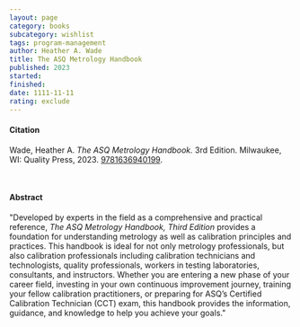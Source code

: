 ```yaml
---
layout: page
category: books
subcategory: wishlist
tags: program-management
author: Heather A. Wade
title: The ASQ Metrology Handbook
published: 2023
started:
finished:
date: 1111-11-11
rating: exclude
---
```


#### Citation

Wade, Heather A. *The ASQ Metrology Handbook.* 3rd Edition. Milwaukee, WI: Quality Press, 2023. [9781636940199](https://asq.org/quality-press/display-item?item=H1596).

<br>

#### Abstract

"Developed by experts in the field as a comprehensive and practical reference, *The ASQ Metrology Handbook, Third Edition* provides a foundation for understanding metrology as well as calibration principles and practices. This handbook is ideal for not only metrology professionals, but also calibration professionals including calibration technicians and technologists, quality professionals, workers in testing laboratories, consultants, and instructors. Whether you are entering a new phase of your career field, investing in your own continuous improvement journey, training your fellow calibration practitioners, or preparing for ASQ’s Certified Calibration Technician (CCT) exam, this handbook provides the information, guidance, and knowledge to help you achieve your goals."
